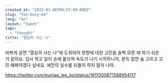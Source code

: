 ```yaml
---
created_at: "2023-01-06T09:57:00.000Z"
slug: "too-busy-me"
lang: "ko"
layout: "tweet"
tags: 
  - "thought"
title: "열심히 사는 나"
---
```


바쁘게 살면 "열심히 사는 나"에 도취되어 방향에 대한 고민을 슬쩍 모른 채 하기 쉬운 거 같아요. 입사 하고 일이 손에 붙으며 속도가 나기 시작하니까, 문득 잠깐 숨 고르고 고민 해봐야겠다 싶네요. 예전의 실수를 되풀이 하지 말자 나야.

https://twitter.com/eunjae_lee_ko/status/1611300871588954117